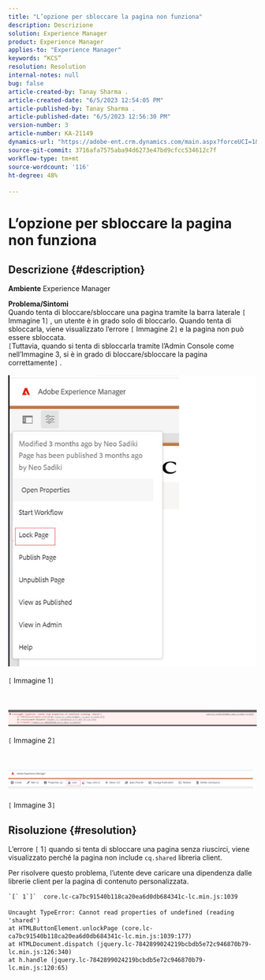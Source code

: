 ```yaml
---
title: "L’opzione per sbloccare la pagina non funziona"
description: Descrizione
solution: Experience Manager
product: Experience Manager
applies-to: "Experience Manager"
keywords: “KCS”
resolution: Resolution
internal-notes: null
bug: false
article-created-by: Tanay Sharma .
article-created-date: "6/5/2023 12:54:05 PM"
article-published-by: Tanay Sharma .
article-published-date: "6/5/2023 12:56:30 PM"
version-number: 3
article-number: KA-21149
dynamics-url: "https://adobe-ent.crm.dynamics.com/main.aspx?forceUCI=1&pagetype=entityrecord&etn=knowledgearticle&id=cf70090a-a003-ee11-8f6e-6045bd0065b6"
source-git-commit: 3716afa7575aba94d6273e47bd9cfcc534612c7f
workflow-type: tm+mt
source-wordcount: '116'
ht-degree: 48%

---
```


# L’opzione per sbloccare la pagina non funziona

## Descrizione {#description}

<b>Ambiente</b>
Experience Manager


<b>Problema/Sintomi</b><br>Quando tenta di bloccare/sbloccare una pagina tramite la barra laterale `[` Immagine 1`]` , un utente è in grado solo di bloccarlo. Quando tenta di sbloccarla, viene visualizzato l’errore `[` Immagine 2`]` e la pagina non può essere sbloccata. <br>`[`Tuttavia, quando si tenta di sbloccarla tramite l’Admin Console come nell’Immagine 3, si è in grado di bloccare/sbloccare la pagina correttamente`]` .<br><br>![](assets/___d770090a-a003-ee11-8f6e-6045bd0065b6___.png)<br><br>`[` Immagine 1`]` <br><br> <br><br>![](assets/___dd70090a-a003-ee11-8f6e-6045bd0065b6___.png)<br><br>`[` Immagine 2`]` <br><br> <br><br>![](assets/___df70090a-a003-ee11-8f6e-6045bd0065b6___.png)<br><br>`[` Immagine 3`]` <br>

## Risoluzione {#resolution}


L’errore `[` 1`]`  quando si tenta di sbloccare una pagina senza riuscirci, viene visualizzato perché la pagina non include `cq.shared` libreria client.

Per risolvere questo problema, l’utente deve caricare una dipendenza dalle librerie client per la pagina di contenuto personalizzata.




```
`[` 1`]`  core.lc-ca7bc91540b118ca20ea6d0db684341c-lc.min.js:1039

Uncaught TypeError: Cannot read properties of undefined (reading 'shared')
at HTMLButtonElement.unlockPage (core.lc-ca7bc91540b118ca20ea6d0db684341c-lc.min.js:1039:177)
at HTMLDocument.dispatch (jquery.lc-7842899024219bcbdb5e72c946870b79-lc.min.js:126:340)
at h.handle (jquery.lc-7842899024219bcbdb5e72c946870b79-lc.min.js:120:65)
```



